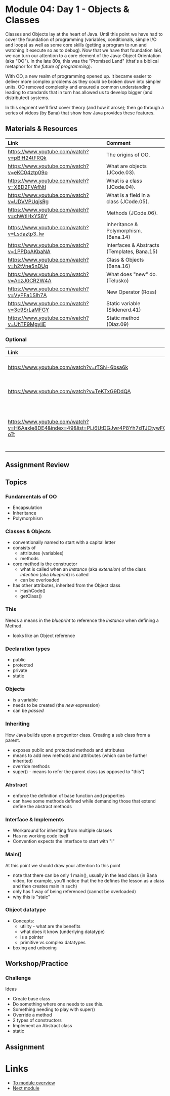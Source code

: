 # Module 04: Day 1 - Objects &amp; Classes 
Classes and Objects lay at the heart of Java.  Until this point we have had to cover the foundation of programming (variables, conditionals, simple I/O and loops) as well as some core skills (getting a program to run and watching it execute so as to debug).  Now that we have that foundation laid, we can turn our attention to a core element of the Java: Object Orientation (aka "OO").  In the late 80s, this was the &quot;Promised Land&quot; (that&apos;s a biblical metaphor for *the future of programming*).  

With OO, a new realm of programming opened up.  It became easier to deliver more complex problems as they could be broken down into simpler units.  OO removed complexity and ensured a common understanding leading to standards that in turn has allowed us to develop bigger (and distributed) systems.

In this segment we'll first cover theory (and how it arose); then go through a series of videos (by Bana) that show how Java provides these features.

## Materials & Resources

| Link | Comment |
|:---- |:------- |
|https://www.youtube.com/watch?v=pBlH24tFRQk|The origins of OO.|
|https://www.youtube.com/watch?v=eKC04ztp09o|What are objects (JCode.03).|
|https://www.youtube.com/watch?v=X8D2FVAfNtI|What is a class (JCode.04).|
|https://www.youtube.com/watch?v=UDVVPUqjsRg|What is a field in a class (JCode.05).|
|https://www.youtube.com/watch?v=chWtlHxYS8Y|Methods (JCode.06).|
|https://www.youtube.com/watch?v=Lsdaztp3_lw|Inheritance &amp; Polymorphism. (Bana.14)|
|https://www.youtube.com/watch?v=1PPDoAKbaNA|Interfaces & Abstracts (Templates, Bana.15)|
|https://www.youtube.com/watch?v=h2tVne5nDUg|Class & Objects (Bana.16)|
|https://www.youtube.com/watch?v=AozJ0CR2W4A|What does "new" do. (Telusko)|
|https://www.youtube.com/watch?v=VyPFa1Slh7A|New Operator (Ross)|
|https://www.youtube.com/watch?v=3c9SrLaMFGY|Static variable (Slidenerd.41)|
|https://www.youtube.com/watch?v=UhTF9MgyiiE|Static method (Diaz.09)|



### Optional
| Link | Comment |
|:---- |:------ |
|https://www.youtube.com/watch?v=rTSN-6bsa6k|Comparison of languages.|
|https://www.youtube.com/watch?v=TeKTxG9DdQA|Inheritance, another perspective (EJ.14)|
|https://www.youtube.com/watch?v=H6Aaxle8DE4&index=49&list=PLi6UtDGJwr4P8Yh7dTJCtywF0hmNe-oTt|Interfaces, more examples to understand inheritance (Posch.01-4)|


## Assignment Review


## Topics

### Fundamentals of OO
- Encapsulation
- Inheritance
- Polymorphism

### Classes &amp; Objects
- conventionally named to start with a capital letter
- consists of 
  - attributes (variables)
  - methods
- core method is the constructor
  - what is called when an *instance* (aka *extension*) of the class *intention* (aka *blueprint*) is called
  - can be overloaded
- has other attributes, inherited from the Object class
  - HashCode()
  - getClass()

### This
Needs a means in the *blueprint* to reference the *instance* when defining a Method.
- looks like an Object reference

### Declaration types
- public
- protected
- private
- static

### Objects
- is a variable
- needs to be created (the *new* expression)
- can be *passed*

### Inheriting
How Java builds upon a progenitor class.  Creating a sub class from a parent.
- exposes public and protected methods and attributes
- means to add new methods and attributes (which can be further inherited)
- override methods
- super() - means to refer the parent class (as opposed to &quot;this&quot;)

### Abstract
- enforce the definition of base function and properties
- can have some methods defined while demanding those that extend define the abstract methods

### Interface & Implements
- Workaround for inheriting from multiple classes
- Has no working code itself
- Convention expects the interface to start with &quot;I&quot;

### Main()
At this point we should draw your attention to this point
- note that there can be only 1 main(), usually in the lead class (in Bana video, for example, you'll notice that the he defines the lesson as a class and then creates main in such)
- only has 1 way of being referenced (cannot be overloaded)
- why this is &quot;staic&quot;


### Object datatype
- Concepts: 
  - utility - what are the benefits
  - what does it know (underlying datatype)
  - is a pointer
  - primitive vs complex datatypes
- boxing and unboxing  



## Workshop/Practice 

### Challenge 
Ideas
- Create base class
- Do something where one needs to use this.
- Something needing to play with super()
- Override a method
- 2 types of constructors
- Implement an Abstract class
- static

## Assignment

# Links
- [To module overview](..)
- [Next module](..\m04d2)
